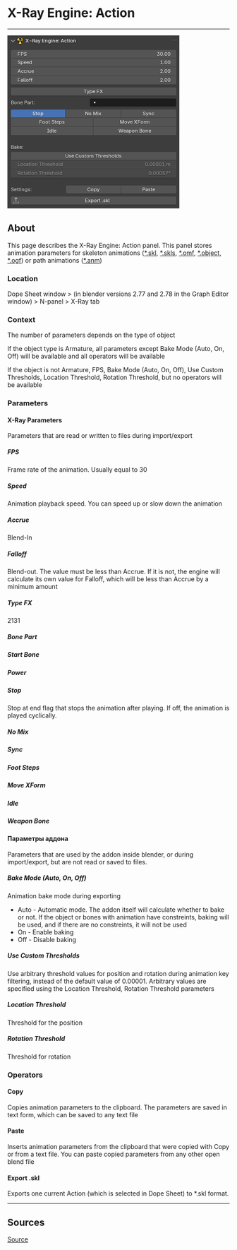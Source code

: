 # X-Ray Engine: Action

___

![alt text](images/panel-action.png)

## About

This page describes the X-Ray Engine: Action panel. This panel stores animation parameters for skeleton animations ([*.skl](../../../../main-folders-and-files/file-formats/animations/skl-skls.md), [*.skls](../../../../main-folders-and-files/file-formats/animations/skl-skls.md), [*.omf](../../../../main-folders-and-files/file-formats/animations/omf.md), [*.object](../../../../main-folders-and-files/file-formats/models/object.md), [*.ogf](../../../../main-folders-and-files/file-formats/models/ogf.md)) or path animations ([*.anm](../../../../main-folders-and-files/file-formats/animations/anm.md))

### Location

Dope Sheet window > (in blender versions 2.77 and 2.78 in the Graph Editor window) > N-panel > X-Ray tab

### Context

The number of parameters depends on the type of object

If the object type is Armature, all parameters except Bake Mode (Auto, On, Off) will be available and all operators will be available

If the object is not Armature, FPS, Bake Mode (Auto, On, Off), Use Custom Thresholds, Location Threshold, Rotation Threshold, but no operators will be available

### Parameters

#### X-Ray Parameters

Parameters that are read or written to files during import/export

##### FPS

Frame rate of the animation. Usually equal to 30

##### Speed

Animation playback speed. You can speed up or slow down the animation

##### Accrue

Blend-In

##### Falloff

Blend-out. The value must be less than Accrue. If it is not, the engine will calculate its own value for Falloff, which will be less than Accrue by a minimum amount

##### Type FX

2131

##### Bone Part

##### Start Bone

##### Power

##### Stop

Stop at end flag that stops the animation after playing. If off, the animation is played cyclically.

##### No Mix

##### Sync

##### Foot Steps

##### Move XForm

##### Idle

##### Weapon Bone

#### Параметры аддона

Parameters that are used by the addon inside blender, or during import/export, but are not read or saved to files.

##### Bake Mode (Auto, On, Off)

Animation bake mode during exporting

- Auto - Automatic mode. The addon itself will calculate whether to bake or not. If the object or bones with animation have constreints, baking will be used, and if there are no constreints, it will not be used
- On - Enable baking
- Off - Disable baking

##### Use Custom Thresholds

Use arbitrary threshold values for position and rotation during animation key filtering, instead of the default value of 0.00001. Arbitrary values are specified using the Location Threshold, Rotation Threshold parameters

##### Location Threshold

Threshold for the position

##### Rotation Threshold

Threshold for rotation

### Operators

#### Copy

Copies animation parameters to the clipboard. The parameters are saved in text form, which can be saved to any text file

#### Paste

Inserts animation parameters from the clipboard that were copied with Copy or from a text file. You can paste copied parameters from any other open blend file

#### Export .skl

Exports one current Action (which is selected in Dope Sheet) to *.skl format.

___

## Sources

[Source](https://github.com/PavelBlend/blender-xray/wiki/Panel-XRay-Engine-Action)

